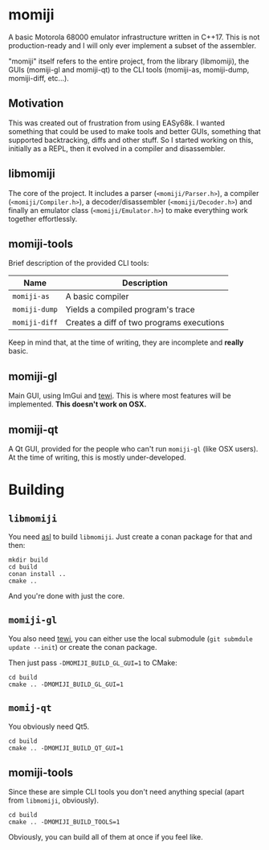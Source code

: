# momiji

A basic Motorola 68000 emulator infrastructure written in C++17.
This is not production-ready and I will only ever implement a subset of the assembler.

"momiji" itself refers to the entire project, from the library (libmomiji), the GUIs (momiji-gl and momiji-qt) to the CLI tools (momiji-as, momiji-dump, momiji-diff, etc...).

## Motivation

This was created out of frustration from using EASy68k.
I wanted something that could be used to make tools and better GUIs, something that supported backtracking, diffs and other stuff.
So I started working on this, initially as a REPL, then it evolved in a compiler and disassembler.

## libmomiji

The core of the project. It includes a parser (`<momiji/Parser.h>`), a compiler (`<momiji/Compiler.h>`), a decoder/disassembler (`<momiji/Decoder.h>`) and finally an emulator class (`<momiji/Emulator.h>`) to make everything work together effortlessly.

## momiji-tools

Brief description of the provided CLI tools:

| Name             | Description                               |
|------------------|-------------------------------------------|
| `momiji-as`      | A basic compiler                          |
| `momiji-dump`    | Yields a compiled program's trace         |
| `momiji-diff`    | Creates a diff of two programs executions |

Keep in mind that, at the time of writing, they are incomplete and __really__ basic.

## momiji-gl

Main GUI, using ImGui and [tewi](https://github.com/andry-dev/tewi).
This is where most features will be implemented.
**This doesn't work on OSX.**

## momiji-qt

A Qt GUI, provided for the people who can't run `momiji-gl` (like OSX users).
At the time of writing, this is mostly under-developed.

# Building

## `libmomiji`

You need [asl](https://github.com/andry-dev/asl) to build `libmomiji`.
Just create a conan package for that and then:

```
mkdir build
cd build
conan install ..
cmake ..
```

And you're done with just the core.

## `momiji-gl`

You also need [tewi](https://github.com/andry-dev/tewi), you can either use the local submodule (`git submdule update --init`) or create the conan package.

Then just pass `-DMOMIJI_BUILD_GL_GUI=1` to CMake:

```
cd build
cmake .. -DMOMIJI_BUILD_GL_GUI=1
```

## `momij-qt`

You obviously need Qt5.

```
cd build
cmake .. -DMOMIJI_BUILD_QT_GUI=1
```

## momiji-tools

Since these are simple CLI tools you don't need anything special (apart from `libmomiji`, obviously).

```
cd build
cmake .. -DMOMIJI_BUILD_TOOLS=1
```


Obviously, you can build all of them at once if you feel like.
